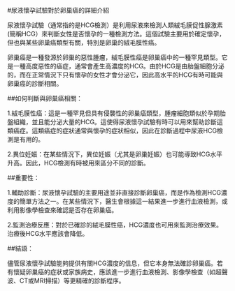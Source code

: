 #尿液懷孕試驗對於卵巢癌的詳細介紹

尿液懷孕試驗（通常指的是HCG檢測）是利用尿液來檢測人類絨毛膜促性腺激素(簡稱HCG）來判斷女性是否懷孕的一種檢測方法。這個試驗主要用於確定懷孕，但也與某些卵巢癌類型有關，特別是卵巢的絨毛膜性癌。

卵巢癌是一種發源於卵巢的惡性腫瘤，絨毛膜性癌是卵巢癌中的一種罕見類型。它是一種高度惡性的癌症，通常會產生高濃度的HCG。由於HCG是由胎盤細胞分泌的，而在正常情況下只有懷孕的女性才會分泌它，因此高水平的HCG有時可能與卵巢癌的診斷相關。

##如何判斷與卵巢癌相關：

1.絨毛膜性癌：這是一種罕見但具有侵襲性的卵巢癌類型，腫瘤細胞類似於孕期胎盤組織，並且能分泌大量的HCG。這使得尿液懷孕試驗有時可以用來幫助診斷這類癌症。這類癌症的症狀通常與懷孕的症狀相似，因此在診斷過程中尿液HCG檢測是有用的。

2.異位妊娠：在某些情況下，異位妊娠（尤其是卵巢妊娠）也可能導致HCG水平升高。因此，HCG檢測有時被用來區分不同的診斷。

##重要性：

1.輔助診斷：尿液懷孕試驗的主要用途並非直接診斷卵巢癌，而是作為檢測HCG濃度的簡單方法之一。在某些情況下，醫生會根據這一結果進一步進行血液檢測，或利用影像學檢查來確認是否存在卵巢癌。

2.監測治療反應：對於已確診的絨毛膜性癌，HCG濃度也可用來監測治療效果。治療後HCG水平應該會降低。

##結語：

儘管尿液懷孕試驗能夠提供有關HCG濃度的信息，但它本身無法確診卵巢癌。若有懷疑卵巢癌的症狀或家族病史，應該進一步進行血液檢測、影像學檢查（如超聲波、CT或MRI掃描）等更精確的診斷程序。
